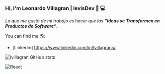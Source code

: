 ### Hi, I'm Leonardo Villagran | levisDev 👋 💻
*Lo que me gusta de mi trabajo es hacer que las **“Ideas se Transformen en Productos de Software”**.*

You can find me 🌎:
- [Linkedin] https://www.linkedin.com/in/lvillagrans/
 
![lvillagran GitHub stats](https://github-readme-stats.vercel.app/api?username=lvillagran&show_icons=true)

![React](https://img.shields.io/badge/React-20232A?style=for-the-badge&logo=react&logoColor=61DAFB)



